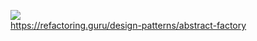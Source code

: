 ![](https://refactoring.guru/images/patterns/content/abstract-factory/abstract-factory-en.png?id=d0210ee255712a245fea)  
https://refactoring.guru/design-patterns/abstract-factory
